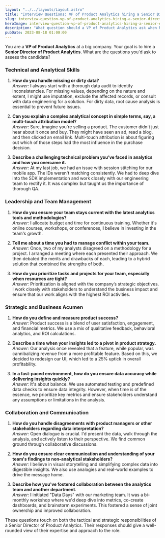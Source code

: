 ```yaml
---
layout: "../../layouts/Layout.astro"
title: "Interview Questions: VP of Product Analytics hiring a Senior Director of Product Analytics"
slug: interview-question-vp-of-product-analytics-hiring-a-senior-director-of-product-analytics
heroImage: interview-question-vp-of-product-analytics-hiring-a-senior-director-of-product-analytics.png
description: "What question should a VP of Product Analytics ask when hiring a senior leader?"
pubDate: 2023-08-18 01:00:00
---
```


You are a **VP of Product Analytics** at a big company. Your goal is to hire a **Senior Director of Product Analytics**. What are the questions you'd ask to assess the candidate?

### Technical and Analytical Skills

1. **How do you handle missing or dirty data?**  
   *Answer:* I always start with a thorough data audit to identify inconsistencies. For missing values, depending on the nature and extent, I might use imputation, exclude the affected records, or consult with data engineering for a solution. For dirty data, root cause analysis is essential to prevent future issues.

2. **Can you explain a complex analytical concept in simple terms, say, a multi-touch attribution model?**  
   *Answer:* Sure, imagine you're selling a product. The customer didn't just hear about it once and buy. They might have seen an ad, read a blog, and then clicked an email link. Multi-touch attribution is about figuring out which of those steps had the most influence in the purchase decision.

3. **Describe a challenging technical problem you’ve faced in analytics and how you overcame it.**  
   *Answer:* At my last job, we had an issue with session stitching for our mobile app. The IDs weren't matching consistently. We had to deep dive into the SDK implementation and work closely with our engineering team to rectify it. It was complex but taught us the importance of thorough QA.

### Leadership and Team Management

1. **How do you ensure your team stays current with the latest analytics tools and methodologies?**  
   *Answer:* I allocate budget and time for continuous training. Whether it's online courses, workshops, or conferences, I believe in investing in the team's growth.

2. **Tell me about a time you had to manage conflict within your team.**  
   *Answer:* Once, two of my analysts disagreed on a methodology for a project. I arranged a meeting where each presented their approach. We then debated the merits and drawbacks of each, leading to a hybrid solution that combined the strengths of both.

3. **How do you prioritize tasks and projects for your team, especially when resources are tight?**  
   *Answer:* Prioritization is aligned with the company’s strategic objectives. I work closely with stakeholders to understand the business impact and ensure that our work aligns with the highest ROI activities.

### Strategic and Business Acumen

1. **How do you define and measure product success?**  
   *Answer:* Product success is a blend of user satisfaction, engagement, and financial metrics. We use a mix of qualitative feedback, behavioral analytics, and ROI calculations.

2. **Describe a time when your insights led to a pivot in product strategy.**  
   *Answer:* Our analysis once revealed that a feature, while popular, was cannibalizing revenue from a more profitable feature. Based on this, we decided to redesign our UI, which led to a 25% uptick in overall profitability.

3. **In a fast-paced environment, how do you ensure data accuracy while delivering insights quickly?**  
   *Answer:* It's about balance. We use automated testing and predefined data checks to ensure data integrity. However, when time is of the essence, we prioritize key metrics and ensure stakeholders understand any assumptions or limitations in the analysis.

### Collaboration and Communication

1. **How do you handle disagreements with product managers or other stakeholders regarding data interpretation?**  
   *Answer:* Open dialogue is crucial. I'd present the data, walk through the analysis, and actively listen to their perspective. We find common ground through collaborative discussions.

2. **How do you ensure clear communication and understanding of your team's findings to non-analytical stakeholders?**  
   *Answer:* I believe in visual storytelling and simplifying complex data into digestible insights. We also use analogies and real-world examples to drive the message home.

3. **Describe how you've fostered collaboration between the analytics team and another department.**  
   *Answer:* I initiated "Data Days" with our marketing team. It was a bi-monthly workshop where we'd deep dive into metrics, co-create dashboards, and brainstorm experiments. This fostered a sense of joint ownership and improved collaboration.

These questions touch on both the tactical and strategic responsibilities of a Senior Director of Product Analytics. Their responses should give a well-rounded view of their expertise and approach to the role.
